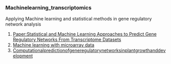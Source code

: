 ### Machinelearning_transcriptomics

Applying Machine learning and statistical methods in gene regulatory network analysis 

1. [Paper:Statistical and Machine Learning Approaches to Predict Gene Regulatory Networks From Transcriptome Datasets](https://www.frontiersin.org/articles/10.3389/fpls.2018.01770/full#B3)
2. [Machine learning with microarray data](http://ftp.cs.wisc.edu/machine-learning/shavlik-group/molla.aimag04.pdf)
3. [Computationalpredictionofgeneregulatorynetworksinplantgrowthanddevelopment](https://www.sciencedirect.com/science/article/pii/S1369526618300839#fig0005)
